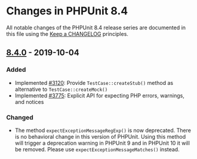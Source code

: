 # Changes in PHPUnit 8.4

All notable changes of the PHPUnit 8.4 release series are documented in this file using the [Keep a CHANGELOG](http://keepachangelog.com/) principles.

## [8.4.0] - 2019-10-04

### Added

* Implemented [#3120](https://github.com/sebastianbergmann/phpunit/issues/3120): Provide `TestCase::createStub()` method as alternative to `TestCase::createMock()`
* Implemented [#3775](https://github.com/sebastianbergmann/phpunit/issues/3775): Explicit API for expecting PHP errors, warnings, and notices

### Changed

* The method `expectExceptionMessageRegExp()` is now deprecated. There is no behavioral change in this version of PHPUnit. Using this method will trigger a deprecation warning in PHPUnit 9 and in PHPUnit 10 it will be removed. Please use `expectExceptionMessageMatches()` instead.

[8.4.0]: https://github.com/sebastianbergmann/phpunit/compare/8.3.5...8.4.0

